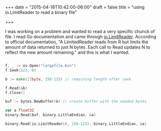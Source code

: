 +++
date = "2015-04-18T10:42:00-06:00"
draft = false
title = "using io.LimitReader to read a binary file"

+++

I was working on a problem and wanted to read a very specific chunck of file. I read Go documentation and came through [io.LimitReader](http://golang.org/pkg/io/#LimitedReader). According to official documentation, "A LimitedReader reads from R but limits the amount of data returned to just N bytes. Each call to Read updates N to reflect the new amount remaining." and this is what I wanted.

```go

f, _ := os.Open("largefile.bin")
f.Seek(123, 0)

b := make([]byte, 150-123) // remaining length after seek

f.Read(&b)
f.Close()

buf := bytes.NewBuffer(b) // create buffer with the needed bytes

var a float32
binary.Read(buf, binary.LittleEndian, &a)

binary.Read(io.LimitReader(r, 150-123), binary.LittleEndian, &a)
```